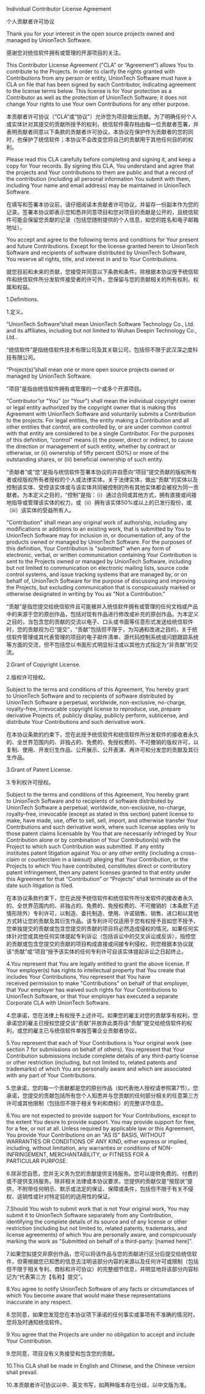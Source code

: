 Individual Contributor License Agreement

个人贡献者许可协议

Thank you for your interest in the open source projects owned and managed by UnionTech Software.

感谢您对统信软件拥有或管理的开源项目的关注。

This Contributor License Agreement ("CLA" or “Agreement”) allows You to contribute to the Projects. In order to clarify the rights granted with Contributions from any person or entity, UnionTech Software must have a CLA on file that has been signed by each Contributor, indicating agreement to the license terms below. This license is for Your protection as a Contributor as well as the protection of UnionTech Software; it does not change Your rights to use Your own Contributions for any other purpose.

本贡献者许可协议（“CLA”或“协议”）允许您为项目做出贡献。为了明确任何个人或实体针对其提交的贡献所授予的权利，统信软件需存档由每一位贡献者签署，并表明贡献者同意以下条款的贡献者许可协议。本协议在保护作为贡献者的您的同时，也保护了统信软件；本协议不会改变您将自己的贡献用于其他任何目的的权利。

Please read this CLA carefully before completing and signing it, and keep a copy for Your records. By signing this CLA, You understand and agree that the projects and Your contributions to them are public and that a record of the contribution (including all personal information You submit with them, including Your name and email address) may be maintained in UnionTech Software.

在填写和签署本协议前，请仔细阅读本贡献者许可协议，并留存一份副本作为您的记录。签署本协议即表示您知悉并同意项目和您对项目的贡献是公开的，且统信软件可能会保留您贡献的记录（包括您随附提供的个人信息，如您的姓名和电子邮箱地址）。

You accept and agree to the following terms and conditions for Your present and future Contributions. Except for the license granted herein to UnionTech Software and recipients of software distributed by UnionTech Software, You reserve all rights, title, and interest in and to Your Contributions.

就您目前和未来的贡献，您接受并同意以下条款和条件。除根据本协议授予统信软件和统信软件所分发软件接受者的许可外，您保留与您的贡献相关的所有权利、权属和权益。

1.Definitions.

1.定义。

“UnionTech Software”shall mean UnionTech Software Technology Co., Ltd. and its affiliates, including but not limited to Wuhan Deepin Technology Co., Ltd..

“统信软件”是指统信软件技术有限公司及其关联公司，包括但不限于武汉深之度科技有限公司。

“Project(s)”shall mean one or more open source projects owned or managed by UnionTech Software.

“项目”是指由统信软件拥有或管理的一个或多个开源项目。

“Contributor”or "You" (or "Your") shall mean the individual copyright owner or legal entity authorized by the copyright owner that is making this Agreement with UnionTech Software and voluntarily submits a Contribution to the projects. For legal entities, the entity making a Contribution and all other entities that control, are controlled by, or are under common control with that entity are considered to be a single Contributor. For the purposes of this definition, "control" means (i) the power, direct or indirect, to cause the direction or management of such entity, whether by contract or otherwise, or (ii) ownership of fifty percent (50%) or more of the outstanding shares, or (iii) beneficial ownership of such entity.

“贡献者”或“您”是指与统信软件签署本协议的并自愿向“项目”提交贡献的版权所有者或经版权所有者授权的个人或法律实体。关于法律实体，做出“贡献”的实体以及控制该实体、受控该实体或与该实体共同被控制的所有其他实体都会被视为同一贡献者。为本定义之目的，“控制”是指：（i）通过合同或其他方式，拥有直接或间接地指导或管理该实体的权力，或（ii）拥有该实体50%或以上的已发行股份，或（iii）该实体的受益所有人。

"Contribution" shall mean any original work of authorship, including any modifications or additions to an existing work, that is submitted by You to UnionTech Software may for inclusion in, or documentation of, any of the products owned or managed by UnionTech Software. For the purposes of this definition, Your Contribution is "submitted" when any form of electronic, verbal, or written communication containing Your Contribution is sent to the Projects owned or managed by UnionTech Software, including but not limited to communication on electronic mailing lists, source code control systems, and issue tracking systems that are managed by, or on behalf of, UnionTech Software for the purpose of discussing and improving the Projects, but excluding communication that is conspicuously marked or otherwise designated in writing by You as "Not a Contribution."

“贡献”是指您提交给统信软件且可能被并入统信软件拥有或管理的任何文档或产品中的来源于您的原创作品，包括对现有作品进行修改或补充的原创作品。为本定义之目的，当包含您的贡献的交流以电子、口头或书面等任意形式发送给统信软件时，您的贡献视为已“提交”，“贡献”包括但不限于，为沟通和改进之目的，关于统信软件管理或其代表管理的项目的电子邮件清单、源代码控制系统或问题跟踪系统等方面的交流，但不包括您以书面形式明显标注或以其他方式指定为“非贡献”的交流。

2.Grant of Copyright License.

2.版权许可授权。

Subject to the terms and conditions of this Agreement, You hereby grant to UnionTech Software and to recipients of software distributed by UnionTech Software a perpetual, worldwide, non-exclusive, no-charge, royalty-free, irrevocable copyright license to reproduce, use, prepare derivative Projects of, publicly display, publicly perform, sublicense, and distribute Your Contributions and such derivative work.

在本协议条款的约束下，您在此授予统信软件和统信软件所分发软件的接收者永久的、全世界范围内的、非独占的、免费的、免授权费的、不可撤销的版权许可，以复制、使用、开发衍生作品、公开展示、公开表演、再许可和分发您的贡献及其衍生作品。

3.Grant of Patent License.

3.专利权许可授权。

Subject to the terms and conditions of this Agreement, You hereby grant to UnionTech Software and to recipients of software distributed by UnionTech Software a perpetual, worldwide, non-exclusive, no-charge, royalty-free, irrevocable (except as stated in this section) patent license to make, have made, use, offer to sell, sell, import, and otherwise transfer Your Contributions and such derivative work, where such license applies only to those patent claims licensable by You that are necessarily infringed by Your Contribution alone or by combination of Your Contribution(s) with the Project to which such Contribution was submitted. If any entity institutes patent litigation against You or any other entity (including a cross-claim or counterclaim in a lawsuit) alleging that Your Contribution, or the Projects to which You have contributed, constitutes direct or contributory patent infringement, then any patent licenses granted to that entity under this Agreement for that “Contribution” or “Projects” shall terminate as of the date such litigation is filed.

在本协议条款约束下，您在此授予统信软件和统信软件所分发软件的接收者永久的、全世界范围内的、非独占的、免费的、免授权费的、不可撤销的（本条款下述情形除外）专利许可，以制造、委托制造、使用、许诺销售、销售、进口和以其他方式转让您的贡献及其衍生作品。该专利许可仅适用于您有权授予且如您不授予，您单独提交的贡献或包含您提交的贡献的项目将必然造成侵权的情况。如果任何实体针对您或其他任何实体提起专利诉讼（包括诉讼中的交叉诉讼或反诉），指控您的贡献或包含您提交的贡献的项目构成直接或间接专利侵权，则您根据本协议就该“贡献”或“项目”授予该实体的任何专利许可自该实体提起诉讼之日起终止。

4.You represent that You are legally entitled to grant the above license. If Your employer(s) has rights to intellectual property that You create that includes Your Contributions, You represent that You have received permission to make "Contributions" on behalf of that employer, that Your employer has waived such rights for Your Contributions to UnionTech Software, or that Your employer has executed a separate Corporate CLA with UnionTech Software.

4.您承诺，您在法律上有权授予上述许可。如果您的雇主对您的贡献享有权利，您承诺您的雇主已授权您提交该“贡献”并放弃此类将该“贡献”提交给统信软件的权利，或您的雇主已与统信软件单独签署企业贡献者协议。

5.You represent that each of Your Contributions is Your original work (see section 7 for submissions on behalf of others). You represent that Your Contribution submissions include complete details of any third-party license or other restriction (including, but not limited to, related patents and trademarks) of which You are personally aware and which are associated with any part of Your Contributions.

5.您承诺，您的每一个贡献都是您的原创作品（如代表他人授权请参照第7节）。您承诺，您提交的贡献包括所有您个人知悉并与您贡献的任何部分相关的任意第三方许可或其他限制（包括但不限于相关专利和商标）的完整详尽信息。

6.You are not expected to provide support for Your Contributions, except to the extent You desire to provide support. You may provide support for free, for a fee, or not at all. Unless required by applicable law or this Agreement, You provide Your Contributions on an "AS IS" BASIS, WITHOUT WARRANTIES OR CONDITIONS OF ANY KIND, either express or implied, including, without limitation, any warranties or conditions of NON- INFRINGEMENT, MERCHANTABILITY, or FITNESS FOR A PARTICULAR PURPOSE.

6.除非您自愿，您并无义务为您的贡献提供支持服务。您可以提供免费的、付费的或不提供支持服务。除非相关法律或本协议要求，您提供的贡献仅是“按现状”提供，不附带任何明示、默示或法定的保证、保障或条件，包括但不限于有关不侵权、适销性或针对特定目的的适用性的保证。

7.Should You wish to submit work that is not Your original work, You may submit it to UnionTech Software separately from any Contribution, identifying the complete details of its source and of any license or other restriction (including but not limited to, related patents, trademarks, and license agreements) of which You are personally aware, and conspicuously marking the work as "Submitted on behalf of a third-party: [named here]".

7.如果您拟提交非原创作品，您可以将该作品与您的贡献进行区分后提交给统信软件，但需根据您已知悉的信息去注明该部分内容的来源以及任何许可或限制（包括但不限于相关专利、商标和许可协议）的完整细节信息，并明显地将该部分内容标记为“代表第三方【名称】提交”。

8.You agree to notify UnionTech Software of any facts or circumstances of which You become aware that would make these representations inaccurate in any respect.

8.您同意，如果您发现您在本协议项下承诺的任何事实或事项有不准确的情况时，您将及时通知统信软件。

9.You agree that the Projects are under no obligation to accept and include Your Contribution.

9.您同意，项目没有义务接受和包含您的贡献。

10.This CLA shall be made in English and Chinese, and the Chinese version shall prevail.

10.本贡献者许可协议以中、英文书写，如两种版本存在分歧，以中文版为准。
